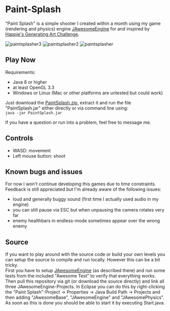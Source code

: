 # Paint-Splash
"Paint Splash" is a simple shooter I created within a month using my game (rendering and physics) engine [JAwesomeEngine](https://github.com/tdc22/JAwesomeEngine) for and inspired by [Happie's Generating Art Challenge](https://www.reddit.com/r/TheHappieMakers/comments/4n9g63/game_dev_challenge_generating_art/).

![paintsplasher3](https://cloud.githubusercontent.com/assets/595497/16674553/9c22a9c0-44b9-11e6-9fdd-c7d677fff2c7.png)
![paintsplasher2](https://cloud.githubusercontent.com/assets/595497/16674559/aa708f6a-44b9-11e6-8713-1217c4f69ed1.png)
![paintsplasher](https://cloud.githubusercontent.com/assets/595497/16674562/b19e8aee-44b9-11e6-997d-0a93440cd1ed.png)

## Play Now
Requirements:
* Java 8 or higher
* at least OpenGL 3.3
* Windows or Linux (Mac or other platforms are untested but could work)

Just download the [PaintSplash.zip](https://github.com/tdc22/Paint-Splash/blob/master/PaintSplash.zip?raw=true), extract it and run the file "PaintSplash.jar" either directly or via command line using:  
```java -jar PaintSplash.jar```

If you have a question or run into a problem, feel free to message me.

## Controls
* WASD: movement
* Left mouse button: shoot

## Known bugs and issues
For now I won't continue developing this games due to time constraints. Feedback is still appreciated but I'm already aware of the following issues:
- loud and generally buggy sound (first time I actually used audio in my engine)
- you can still pause via ESC but when unpausing the camera rotates very far
- enemy healthbars in endless-mode sometimes appear over the wrong enemy

## Source
If you want to play around with the source code or build your own levels you can setup the source to compile and run locally. However this can be a bit tricky.  
First you have to setup [JAwesomeEngine](https://github.com/tdc22/JAwesomeEngine) (as described there) and run some tests from the included "Awesome Test" to verify that everything works. Then pull this repository via git (or download the source directly) and link all three JAwesomeEngine-Projects. In Eclipse you can do this by right-clicking the "Paint Splash"-Project -> Properties -> Java Build Path -> Projects and then adding "JAwesomeBase", "JAwesomeEngine" and "JAwesomePhysics". As soon as this is done you should be able to start it by executing Start.java.
